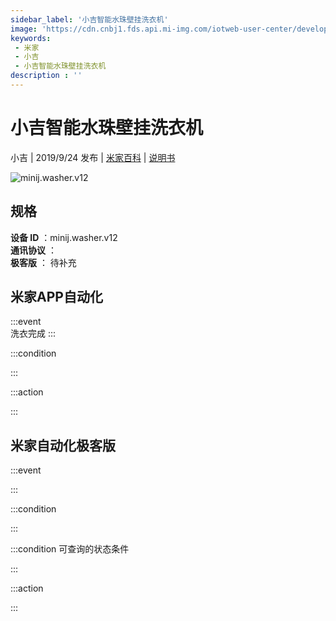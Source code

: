 ```yaml
---
sidebar_label: '小吉智能水珠壁挂洗衣机'
image: 'https://cdn.cnbj1.fds.api.mi-img.com/iotweb-user-center/developer_1679047614105f2u6MmTL.png?GalaxyAccessKeyId=AKVGLQWBOVIRQ3XLEW&Expires=9223372036854775807&Signature=OubkWr89fYObSxlzYqw9vrl0OQw='
keywords: 
 - 米家
 - 小吉
 - 小吉智能水珠壁挂洗衣机
description : ''
---
```

# 小吉智能水珠壁挂洗衣机

小吉 | 2019/9/24 发布 | [米家百科](https://home.mi.com/webapp/content/baike/product/index.html?model=minij.washer.v12) | [说明书](https://home.mi.com/views/introduction.html?model=minij.washer.v12&region=cn)

![minij.washer.v12](https://cdn.cnbj1.fds.api.mi-img.com/iotweb-user-center/developer_1679047614105f2u6MmTL.png?GalaxyAccessKeyId=AKVGLQWBOVIRQ3XLEW&Expires=9223372036854775807&Signature=OubkWr89fYObSxlzYqw9vrl0OQw=)

## 规格  
> 
**设备 ID** ：minij.washer.v12  
**通讯协议** ：  
**极客版**  ： 待补充 


## 米家APP自动化  

:::event  
洗衣完成
:::

:::condition  

:::

:::action   

:::

## 米家自动化极客版  

:::event  

:::

:::condition  

:::

:::condition 可查询的状态条件  

:::

:::action  

:::

        
